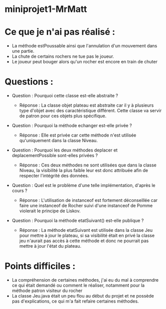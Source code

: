 # miniprojet1-MrMatt

# Ce que je n'ai pas réalisé : 
 - La méthode estPoussable ainsi que l'annulation d'un mouvement dans une partie.
 - La chute de certains rochers ne tue pas le joueur.
 - Le joueur peut bouger alors qu'un rocher est encore en train de chuter

# Questions :

  * Question : Pourquoi cette classe est-elle abstraite ?
    - Réponse : La classe objet plateau est abstraite car il y à plusieurs type d'objet avec des           caractéristique différent. Cette classe va servir de patron pour ces objets plus spécifique.
      
  * Question : Pourquoi la méthode echanger est-elle privée ? 
    - Réponse : Elle est privée car cette méthode n'est utilisée qu'uniquement dans la classe Niveau.
      
  * Question : Pourquoi les deux méthodes deplacer et deplacementPossible sont-elles privées ?
    - Réponse : Ces deux méthodes ne sont utilisées que dans la classe Niveau, la visibilité la plus faible leur est donc attribuée afin de respecter l'intégrité des données.
      
  * Question : Quel est le problème d'une telle implémentation, d'après le cours ?
    - Réponse : L'utilisation de instanceof est fortement déconseillée car faire une instanceof de Rocher suivi d'une instanceof de Pomme violerait le principe de Liskov.
      
  * Question : Pourquoi la méthode etatSuivant() est-elle publique ?
    - Réponse : La méthode etatSuivant est utilisée dans la classe Jeu pour mettre à jour le plateau, si sa visibilité était en privé la classe jeu n'aurait pas accès à cette méthode et donc ne pourrait pas mettre à jour l'état du plateau.


# Points difficiles :

  - La compréhension de certaines méthodes, j'ai eu du mal à comprendre ce qui était demandé ou comment le réaliser, notamment pour la méthode patron visiteur du rocher
  - La classe Jeu.java était un peu flou au début du projet et ne possède pas d'explications, ce qui m'a fait refaire certaines méthodes.